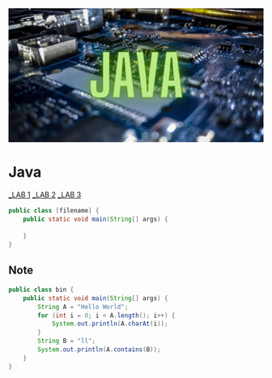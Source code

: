 <img src="https://raw.githubusercontent.com/PuemMTH/Java/master/image/JAVA.png" />

# Java

[_LAB 1](https://github.com/PuemMTH/Java/tree/master/_Lab1)
[_LAB 2](https://github.com/PuemMTH/Java/tree/master/_Lab2)
[_LAB 3](https://github.com/PuemMTH/Java/tree/master/_Lab3)


```java
public class [filename] {
    public static void main(String[] args) {
        
    }
}
```

## Note

```JAVA
public class bin {
    public static void main(String[] args) {
        String A = "Hello World";
        for (int i = 0; i < A.length(); i++) {
            System.out.println(A.charAt(i));
        }
        String B = "ll";
        System.out.println(A.contains(B));
    }
}

```